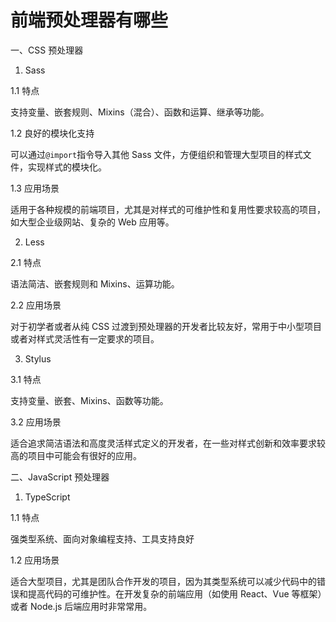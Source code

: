 # 前端预处理器有哪些

一、CSS 预处理器

1. Sass

1.1 特点

支持变量、嵌套规则、Mixins（混合）、函数和运算、继承等功能。

1.2 良好的模块化支持

可以通过`@import`指令导入其他 Sass 文件，方便组织和管理大型项目的样式文件，实现样式的模块化。

1.3 应用场景

适用于各种规模的前端项目，尤其是对样式的可维护性和复用性要求较高的项目，如大型企业级网站、复杂的 Web 应用等。

2. Less

2.1 特点

语法简洁、嵌套规则和 Mixins、运算功能。

2.2 应用场景

对于初学者或者从纯 CSS 过渡到预处理器的开发者比较友好，常用于中小型项目或者对样式灵活性有一定要求的项目。

3. Stylus

3.1 特点

支持变量、嵌套、Mixins、函数等功能。

3.2 应用场景

适合追求简洁语法和高度灵活样式定义的开发者，在一些对样式创新和效率要求较高的项目中可能会有很好的应用。

二、JavaScript 预处理器

1. TypeScript

1.1 特点

强类型系统、面向对象编程支持、工具支持良好

1.2 应用场景

适合大型项目，尤其是团队合作开发的项目，因为其类型系统可以减少代码中的错误和提高代码的可维护性。在开发复杂的前端应用（如使用 React、Vue 等框架）或者 Node.js 后端应用时非常常用。
